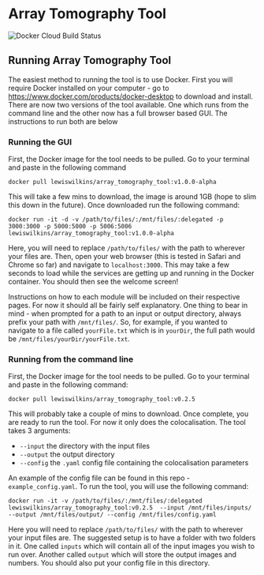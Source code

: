 # Array Tomography Tool
![Docker Cloud Build Status](https://img.shields.io/docker/cloud/build/lewiswilkins/array_tomography_tool)
## Running Array Tomography Tool 

The easiest method to running the tool is to use Docker. First you will require
Docker installed on your computer - go to
https://www.docker.com/products/docker-desktop to download and install. There
are now two versions of the tool available. One which runs from the command line
and the other now has a full browser based GUI. The instructions to run both are
below

### Running the GUI

First, the Docker image for the tool needs to be pulled. Go to your terminal and
paste in the following command


`docker pull lewiswilkins/array_tomography_tool:v1.0.0-alpha`

This will take a few mins to download, the image is around 1GB (hope to slim this down in
the future). Once downloaded run the following command:

`docker run -it -d -v /path/to/files/:/mnt/files/:delegated -p 3000:3000 -p
5000:5000 -p 5006:5006 lewiswilkins/array_tomography_tool:v1.0.0-alpha`

Here, you will need to replace `/path/to/files/` with the path to wherever your
files are.
Then, open your web browser (this is tested in Safari and Chrome so far) and
navigate to `localhost:3000`. This may take a few seconds to load while the
services are getting up and running in the Docker container. You should then see
the welcome screen! 

Instructions on how to each module will be included on their respective pages.
For now it should all be fairly self explanatory. One thing to bear in mind -
when prompted for a path to an input or output directory, always prefix your
path with `/mnt/files/`. So, for example, if you wanted to navigate to a file
called `yourFile.txt` which is in `yourDir`, the full path would be
`/mnt/files/yourDir/yourFile.txt`.


### Running from the command line

First, the Docker image for the tool needs to be pulled. Go to your terminal and
paste in the following command:


`docker pull lewiswilkins/array_tomography_tool:v0.2.5`


This will probably take a couple of mins to download. Once complete, you are
ready to run the tool. For now it only does the colocalisation. The tool takes 3
arguments:
- `--input` the directory with the input files 
- `--output` the output directory
- `--config` the `.yaml` config file containing the colocalisation parameters

An example of the config file can be found in this repo - `example_config.yaml`.
To run the tool, you will use the following command:


`docker run -it -v /path/to/files/:/mnt/files/:delegated lewiswilkins/array_tomography_tool:v0.2.5  --input
/mnt/files/inputs/ --output /mnt/files/output/ --config /mnt/files/config.yaml`

Here you will need to replace `/path/to/files/` with the path to wherever your
input files are. The suggested setup is to have a folder with two folders in it.
One called `inputs` which will contain all of the input images you wish to run
over. Another called `output` which will store the output images and numbers.
You should also put your config file in this directory.


